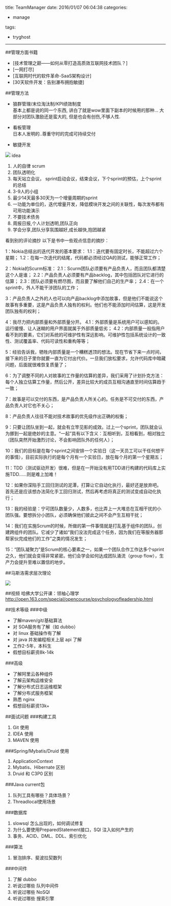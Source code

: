 title: TeamManager
date: 2016/01/07 06:04:38
categories:

 - manage 


tags:

- tryghost

---

##管理方面书籍

* [技术管理之巅——如何从零打造高质效互联网技术团队？]
* [一网打尽]
* [互联网时代的软件革命-SaaS架构设计]
* [30天软件开发：告别瀑布拥抱敏捷]


##管理方法

 * 狼群管理/末位淘汰制/KPI绩效制度
<br/>基本上都是说的同一个东西, 讲白了就是wow里面下副本的时候用的那种... 大部分对团队激励还是蛮大的, 但是也会有创伤,不够人性.

 * 看板管理
<br/>日本人发明的..尊重守时的完成可持续交付

 * 敏捷开发

![](https://dn-zuoyun.qbox.me/image/e/72/5e1bb2f1b6062695527fa0c38029f.jpg)
idea

 1. 人的自律 scrum
 2. 团队透明化
 3. 每天站立会议， sprint启动会议，结束会议，下个sprint的预估，上个sprint的总结
 3. 3-9人的小组
 4. 最少14天最多30天为一个增量周期的sprint
 5. 一功能为单位的，迭代增量开发，降低模块开发之间的关联性，每次发布都有可用功能演示
 6. 不要技术债务
 7. 周报日报,个人计划透明,团队正向
 8. 学会分享,团队分享氛围越好,成长越快,抱团越紧

看到别的评论摘抄
以下是书中一些观点信息的摘抄：

1：Nokia总结出的迭代开发的基本要求：
1.1：迭代要有固定时长，不能超过六个星期；
1.2：在每一次迭代的结尾，代码都必须经过QA的测试，能够正常工作；

2：Nokia的Scurm标准：
2.1：Scurm团队必须要有产品负责人，而且团队都清楚这个人是谁；
2.2：产品负责人必须要有产品backlog，其中包括团队对它进行的估算；
2.3：团队必须要有燃尽图，而且要了解他们自己的生产率；
2.4：在一个sprint中，外人不能干涉团队的工作；

3：产品负责人之外的人也可以向产品backlog中添加故事，但是他们不能说这个故事有多重要，这是产品负责人独有的权利。他们也不能添加时间估算，这是开发团队独有的权利；

4：我尽力把内部质量和外部质量分开。
4.1：外部质量是系统用户可以感知的。运行缓慢、让人迷糊的用户界面就属于外部质量低劣；
4.2：内部质量一般指用户看不到的要素，它们对系统的可维护性有深远影响。可维护性包括系统设计的一致性、测试覆盖率、代码可读性和重构等等；

5：经验告诉我，牺牲内部质量是一个糟糕透顶的想法。现在节省下来一点时间，接下来的日子里你就要一直为它付出代价。一旦我们放松要求，允许代码库中暗藏问题，后面就很难恢复质量了；

6：为了调整不同的人对故事的工作量的估算的差异，我们采用了计划扑克方法：每个人独立估算工作量，然后公开，差异比较大的成员互相沟通直至时间估算趋于一致；

7：故事是可以交付的东西，是产品负责人所关心的。任务是不可交付的东西，产品负责人对它也不关心；

8：产品负责人往往不能对技术故事的优先级作出正确的权衡；

9：只要让团队坐到一起，就会有立竿见影的成效。过上一个sprint，团队就会认为挪到一起是绝妙的主意。“一起”具有以下含义：互相听到，互相看到，相对独立（团队突然开始激烈讨论，不会影响团队外的任何人）；

10：我们的目标是在每个sprint之间安排一个实验日（这一天员工可以干任何想干的事情），目前实际执行的是每个月有一个实验日，放在每个月的第一个星期五；

11：TDD（测试驱动开发）很难，但是在一开始没有用TDD进行构建的代码库上实施TDD……则是难上加难！

12：如果你深陷手工回归测试的泥潭，打算让它自动化执行，最好还是放弃吧。首先还是应该想办法简化手工回归测试，然后再考虑将真正的测试变成自动化执行；

13：我的经验是：宁可团队数量少，人数多，也比弄上一大堆总在互相干扰的小团队强。要想拆分小团队，必须确保他们彼此之间不会产生互相干扰；

14：我们在实施Scrum的时候，所做的第一件事情就是打乱基于组件的团队，创建跨组件的团队。它减少了诸如“我们没法完成这个任务，因为我们在等服务器那帮家伙完成他们的工作”之类的情况发生；

15：“团队凝聚力”是Scrum的核心要素之一，如果一个团队合作工作达多个sprint之久，他们就会变得非常紧密。他们会学会如何达成团队涌流（group flow），生产力会提升至难以置信的地步。


##马斯洛需求层次理论

![](https://dn-zuoyun.qbox.me/image/0/01/778897be182ea714c2d0cb2d748cb.jpg)



##视频
  哈佛大学公开课：领袖心理学
  http://open.163.com/special/opencourse/psychologyofleadership.html

##技术等级
###中级
* 了解maven/git/基础算法
* 对 SOA服务有了解（如 dubbo）
* 对 linux 基础操作有了解
* 对 java 并发编程相关上层 api 了解
* 工作2-5年，本科生
* 假想目标薪资8k-14k

###高级
* 了解阿里云各种组件
* 了解云架构运维安全
* 了解分布式日志运维框架
* 了解分布式服务框架
* 熟悉 nginx 
* 假想目标薪资13k+


##面试问题
###构建工具
1. Git 使用
2. IDEA 使用
3. MAVEN 使用

###Spring/Mybatis/Druid 使用
1. ApplicationContext
2. Mybatis、Hibernate 区别
3. Druid 和 C3P0 区别

###Java current包
1. 队列工具有哪些？具体场景？
2. Threadlocal使用场景

###数据库 
1. slowsql 怎么出现的，如何调试修复
2. 为什么要使用PreparedStatement接口，SQl 注入如何产生的
3. 事务、ACID、DML、DDL、索引优化

###算法  
1. 冒泡排序、斐波拉契数列

###中间件
1. 了解 dubbo
2. 听说过哪些 队列中间件
3. 听说过哪些 NoSQl
4. 听说过哪些 搜索引擎






